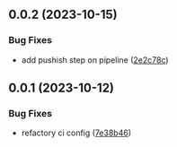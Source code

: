 

## 0.0.2 (2023-10-15)


### Bug Fixes

* add pushish step on pipeline ([2e2c78c](https://github.com/2kas-dev/resultjs/commit/2e2c78c0d6ce276d2d8a67e858901b895802f5f8))

## 0.0.1 (2023-10-12)


### Bug Fixes

* refactory ci config ([7e38b46](https://github.com/2kas-dev/resultjs/commit/7e38b463135915c5e37ba5ffdbb52c7df293b19c))
